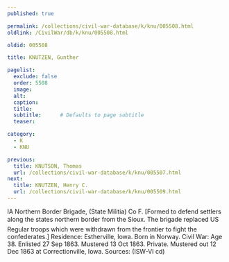 ```yaml
---
published: true

permalink: /collections/civil-war-database/k/knu/005508.html
oldlink: /CivilWar/db/k/knu/005508.html

oldid: 005508

title: KNUTZEN, Gunther

pagelist:
  exclude: false
  order: 5508
  image: 
  alt:
  caption:
  title:
  subtitle:      # Defaults to page subtitle
  teaser:

category: 
  - K 
  - KNU

previous:
  title: KNUTSON, Thomas
  url: /collections/civil-war-database/k/knu/005507.html  
next:
  title: KNUTZEN, Henry C.
  url: /collections/civil-war-database/k/knu/005509.html   
---
```

IA Northern Border Brigade, (State Militia) Co F. [Formed to defend settlers along the state&#146;s northern border from the Sioux. The brigade replaced US Regular troops which were withdrawn from the frontier to fight the confederates.] Residence: Estherville, Iowa. Born in Norway. Civil War: Age 38. Enlisted 27 Sep 1863. Mustered 13 Oct 1863. Private. Mustered out 12 Dec 1863 at Correctionville, Iowa. Sources: (ISW-VI cd)